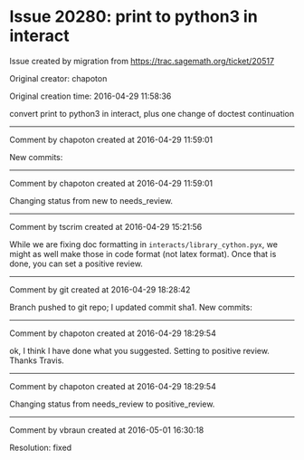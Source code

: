 # Issue 20280: print to python3 in interact

Issue created by migration from https://trac.sagemath.org/ticket/20517

Original creator: chapoton

Original creation time: 2016-04-29 11:58:36

convert print to python3 in interact, plus one change of doctest continuation


---

Comment by chapoton created at 2016-04-29 11:59:01

New commits:


---

Comment by chapoton created at 2016-04-29 11:59:01

Changing status from new to needs_review.


---

Comment by tscrim created at 2016-04-29 15:21:56

While we are fixing doc formatting in `interacts/library_cython.pyx`, we might as well make those in code format (not latex format). Once that is done, you can set a positive review.


---

Comment by git created at 2016-04-29 18:28:42

Branch pushed to git repo; I updated commit sha1. New commits:


---

Comment by chapoton created at 2016-04-29 18:29:54

ok, I think I have done what you suggested. Setting to positive review. Thanks Travis.


---

Comment by chapoton created at 2016-04-29 18:29:54

Changing status from needs_review to positive_review.


---

Comment by vbraun created at 2016-05-01 16:30:18

Resolution: fixed
